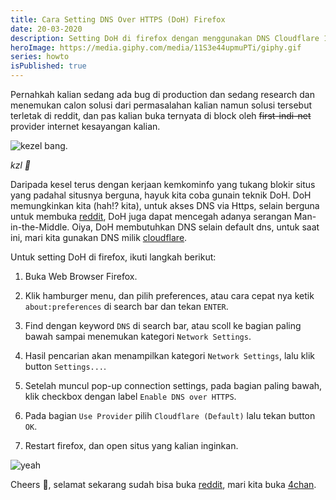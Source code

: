 ```yaml
---
title: Cara Setting DNS Over HTTPS (DoH) Firefox
date: 20-03-2020
description: Setting DoH di firefox dengan menggunakan DNS Cloudflare 1.1.1.1, EZ~
heroImage: https://media.giphy.com/media/11S3e44upmuPTi/giphy.gif
series: howto
isPublished: true
---
```


Pernahkah kalian sedang ada bug di production dan sedang research dan menemukan calon solusi dari permasalahan kalian namun solusi tersebut terletak di reddit, dan pas kalian buka ternyata di block oleh ~~first-indi-net~~ provider internet kesayangan kalian.

![kezel bang](https://media.giphy.com/media/DOdsiolqbxCbm/giphy.gif).

_kzl 💢_

Daripada kesel terus dengan kerjaan kemkominfo yang tukang blokir situs yang padahal situsnya berguna, hayuk kita coba gunain teknik DoH. DoH memungkinkan kita (hah!? kita), untuk akses DNS via Https, selain berguna untuk membuka [reddit](https://reddit.com), DoH juga dapat mencegah adanya serangan Man-in-the-Middle. Oiya, DoH membutuhkan DNS selain default dns, untuk saat ini, mari kita gunakan DNS milik [cloudflare](https://1.1.1.1/).

Untuk setting DoH di firefox, ikuti langkah berikut:

1. Buka Web Browser Firefox.

2. Klik hamburger menu, dan pilih preferences, atau cara cepat nya ketik `about:preferences` di search bar dan tekan `ENTER`.

3. Find dengan keyword `DNS` di search bar, atau scoll ke bagian paling bawah sampai menemukan kategori `Network Settings`.

4. Hasil pencarian akan menampilkan kategori `Network Settings`, lalu klik button `Settings...`.

5. Setelah muncul pop-up connection settings, pada bagian paling bawah, klik checkbox dengan label `Enable DNS over HTTPS`.

6. Pada bagian `Use Provider` pilih `Cloudflare (Default)` lalu tekan button `OK`.

7. Restart firefox, dan open situs yang kalian inginkan.

![yeah](https://media.giphy.com/media/tyxovVLbfZdok/giphy.gif)

Cheers 🥂, selamat sekarang sudah bisa buka [reddit](https://reddit.com), mari kita buka [4chan](https://4chan.org/g).
